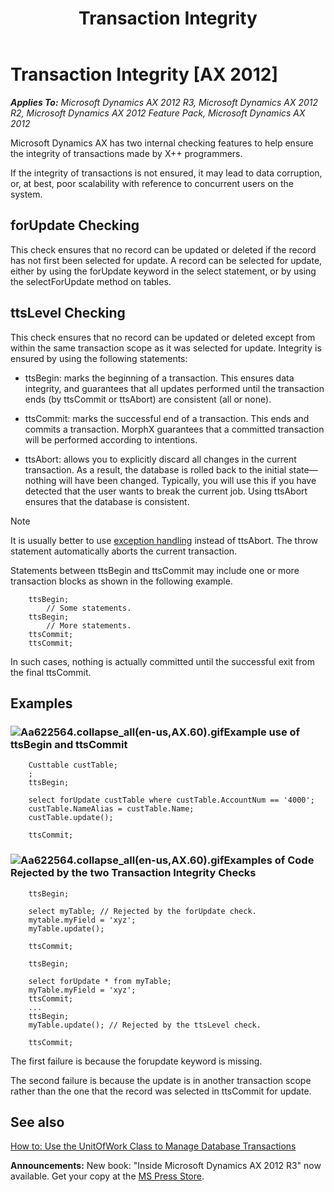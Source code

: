 ﻿---
title: Transaction Integrity
TOCTitle: Transaction Integrity
ms:assetid: 2d5127c0-9c85-4d81-b419-1fc7e0664c05
ms:mtpsurl: https://msdn.microsoft.com/en-us/library/Aa622564(v=AX.60)
ms:contentKeyID: 35241932
ms.date: 05/18/2015
mtps_version: v=AX.60
---

# Transaction Integrity [AX 2012]


_**Applies To:** Microsoft Dynamics AX 2012 R3, Microsoft Dynamics AX 2012 R2, Microsoft Dynamics AX 2012 Feature Pack, Microsoft Dynamics AX 2012_

Microsoft Dynamics AX has two internal checking features to help ensure the integrity of transactions made by X++ programmers.

If the integrity of transactions is not ensured, it may lead to data corruption, or, at best, poor scalability with reference to concurrent users on the system.

## forUpdate Checking

This check ensures that no record can be updated or deleted if the record has not first been selected for update. A record can be selected for update, either by using the forUpdate keyword in the select statement, or by using the selectForUpdate method on tables.

## ttsLevel Checking

This check ensures that no record can be updated or deleted except from within the same transaction scope as it was selected for update. Integrity is ensured by using the following statements:

  - ttsBegin: marks the beginning of a transaction. This ensures data integrity, and guarantees that all updates performed until the transaction ends (by ttsCommit or ttsAbort) are consistent (all or none).

  - ttsCommit: marks the successful end of a transaction. This ends and commits a transaction. MorphX guarantees that a committed transaction will be performed according to intentions.

  - ttsAbort: allows you to explicitly discard all changes in the current transaction. As a result, the database is rolled back to the initial state—nothing will have been changed. Typically, you will use this if you have detected that the user wants to break the current job. Using ttsAbort ensures that the database is consistent.


> [!NOTE]
> <P>It is usually better to use <A href="exception-handling-with-try-and-catch-keywords.md">exception handling</A> instead of ttsAbort. The throw statement automatically aborts the current transaction.</P>



Statements between ttsBegin and ttsCommit may include one or more transaction blocks as shown in the following example.
```X++  
    ttsBegin;
        // Some statements.
    ttsBegin;
        // More statements.
    ttsCommit;
    ttsCommit;
```
In such cases, nothing is actually committed until the successful exit from the final ttsCommit.

## Examples

### ![Aa622564.collapse\_all(en-us,AX.60).gif](images/Gg863931.collapse_all(en-us,AX.60).gif "Aa622564.collapse_all(en-us,AX.60).gif")Example use of ttsBegin and ttsCommit
```X++  
    Custtable custTable;
    ;
    ttsBegin;
     
    select forUpdate custTable where custTable.AccountNum == '4000';
    custTable.NameAlias = custTable.Name;
    custTable.update();
     
    ttsCommit;
```
### ![Aa622564.collapse\_all(en-us,AX.60).gif](images/Gg863931.collapse_all(en-us,AX.60).gif "Aa622564.collapse_all(en-us,AX.60).gif")Examples of Code Rejected by the two Transaction Integrity Checks
```X++  
    ttsBegin;
     
    select myTable; // Rejected by the forUpdate check.
    mytable.myField = 'xyz';
    myTable.update();
     
    ttsCommit;
     
    ttsBegin;
     
    select forUpdate * from myTable;
    myTable.myField = 'xyz';
    ttsCommit;
    ...
    ttsBegin;
    myTable.update(); // Rejected by the ttsLevel check.
     
    ttsCommit;
```
The first failure is because the forupdate keyword is missing.

The second failure is because the update is in another transaction scope rather than the one that the record was selected in ttsCommit for update.

## See also

[How to: Use the UnitOfWork Class to Manage Database Transactions](how-to-use-the-unitofwork-class-to-manage-database-transactions.md)

  
**Announcements:** New book: "Inside Microsoft Dynamics AX 2012 R3" now available. Get your copy at the [MS Press Store](https://www.microsoftpressstore.com/store/inside-microsoft-dynamics-ax-2012-r3-9780735685109).

